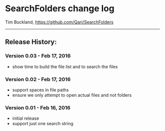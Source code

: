 # SearchFolders change log

Tim Buckland, https://github.com/Qarj/SearchFolders

---------------------------------------------------

## Release History:

### Version 0.03 - Feb 17, 2016
* show time to build the file list and to search the files

### Version 0.02 - Feb 17, 2016
* support spaces in file paths
* ensure we only attempt to open actual files and not folders

### Version 0.01 - Feb 16, 2016
* initial release
* support just one search string
